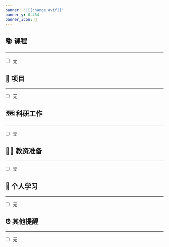 ```yaml
---
banner: "![[change.avif]]"
banner_y: 0.464
banner_icon: 👊
---
```

## 📚 课程
----
- [ ] 无
## 🔨 项目
----
- [ ] 无

## 🗺️ 科研工作
----
- [ ] 无

## 🧑‍🏫 教资准备
----
- [ ] 无
## 🏫 个人学习
----
- [ ] 无

## ⏰ 其他提醒
---
- [ ] 无